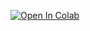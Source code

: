 [![Open In Colab](https://colab.research.google.com/assets/colab-badge.svg)](https://colab.research.google.com/github/menchbaz/DeepFake/blob/main/Deepfake2025_aug23.ipynb)
